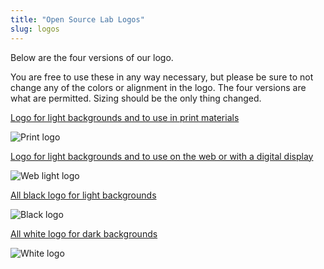 ```yaml
---
title: "Open Source Lab Logos"
slug: logos
---
```


Below are the four versions of our logo.

You are free to use these in any way necessary, but please be sure to not change any of the colors or alignment in the
logo. The four versions are what are permitted. Sizing should be the only thing changed.

[Logo for light backgrounds and to use in print materials](/images/osllogo-print_0.png)

![Print logo](/images/osllogo-print_0.png)

[Logo for light backgrounds and to use on the web or with a digital display](/images/osllogo-web_0.png)

![Web light logo](/images/osllogo-web_0.png)

[All black logo for light backgrounds](/images/osllogo-black_0.png)

![Black logo](/images/osllogo-black_0.png)

[All white logo for dark backgrounds](/images/osllogo-white_0.png)

![White logo](/images/osllogo-white_0.png)
